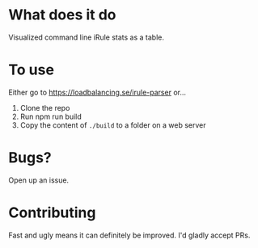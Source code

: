 # What does it do
Visualized command line iRule stats as a table.

# To use

Either go to https://loadbalancing.se/irule-parser or...

1. Clone the repo
2. Run npm run build
3. Copy the content of `./build` to a folder on a web server

# Bugs?
Open up an issue.

# Contributing
Fast and ugly means it can definitely be improved. I'd gladly accept PRs.
